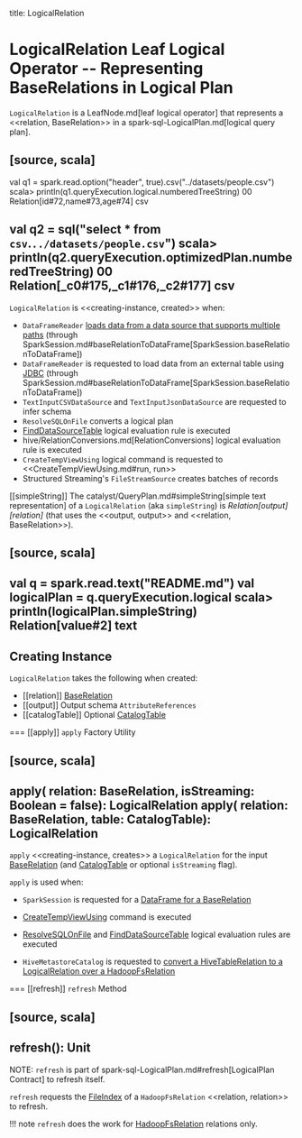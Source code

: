 title: LogicalRelation

# LogicalRelation Leaf Logical Operator -- Representing BaseRelations in Logical Plan

`LogicalRelation` is a LeafNode.md[leaf logical operator] that represents a <<relation, BaseRelation>> in a spark-sql-LogicalPlan.md[logical query plan].

[source, scala]
----
val q1 = spark.read.option("header", true).csv("../datasets/people.csv")
scala> println(q1.queryExecution.logical.numberedTreeString)
00 Relation[id#72,name#73,age#74] csv

val q2 = sql("select * from `csv`.`../datasets/people.csv`")
scala> println(q2.queryExecution.optimizedPlan.numberedTreeString)
00 Relation[_c0#175,_c1#176,_c2#177] csv
----

`LogicalRelation` is <<creating-instance, created>> when:

* `DataFrameReader` [loads data from a data source that supports multiple paths](../DataFrameReader.md#load) (through SparkSession.md#baseRelationToDataFrame[SparkSession.baseRelationToDataFrame])
* `DataFrameReader` is requested to load data from an external table using [JDBC](../DataFrameReader.md#jdbc) (through SparkSession.md#baseRelationToDataFrame[SparkSession.baseRelationToDataFrame])
* `TextInputCSVDataSource` and `TextInputJsonDataSource` are requested to infer schema
* `ResolveSQLOnFile` converts a logical plan
* [FindDataSourceTable](../logical-analysis-rules/FindDataSourceTable.md) logical evaluation rule is executed
* hive/RelationConversions.md[RelationConversions] logical evaluation rule is executed
* `CreateTempViewUsing` logical command is requested to <<CreateTempViewUsing.md#run, run>>
* Structured Streaming's `FileStreamSource` creates batches of records

[[simpleString]]
The catalyst/QueryPlan.md#simpleString[simple text representation] of a `LogicalRelation` (aka `simpleString`) is *Relation[output] [relation]* (that uses the <<output, output>> and <<relation, BaseRelation>>).

[source, scala]
----
val q = spark.read.text("README.md")
val logicalPlan = q.queryExecution.logical
scala> println(logicalPlan.simpleString)
Relation[value#2] text
----

## Creating Instance

`LogicalRelation` takes the following when created:

* [[relation]] [BaseRelation](../BaseRelation.md)
* [[output]] Output schema `AttributeReferences`
* [[catalogTable]] Optional [CatalogTable](../CatalogTable.md)

=== [[apply]] `apply` Factory Utility

[source, scala]
----
apply(
  relation: BaseRelation,
  isStreaming: Boolean = false): LogicalRelation
apply(
  relation: BaseRelation,
  table: CatalogTable): LogicalRelation
----

`apply` <<creating-instance, creates>> a `LogicalRelation` for the input [BaseRelation](../BaseRelation.md) (and [CatalogTable](../CatalogTable.md) or optional `isStreaming` flag).

`apply` is used when:

* `SparkSession` is requested for a [DataFrame for a BaseRelation](../SparkSession.md#baseRelationToDataFrame)

* [CreateTempViewUsing](CreateTempViewUsing.md) command is executed

* [ResolveSQLOnFile](../logical-analysis-rules/ResolveSQLOnFile.md) and [FindDataSourceTable](../logical-analysis-rules/FindDataSourceTable.md) logical evaluation rules are executed

* `HiveMetastoreCatalog` is requested to [convert a HiveTableRelation to a LogicalRelation over a HadoopFsRelation](../hive/HiveMetastoreCatalog.md#convertToLogicalRelation)

=== [[refresh]] `refresh` Method

[source, scala]
----
refresh(): Unit
----

NOTE: `refresh` is part of spark-sql-LogicalPlan.md#refresh[LogicalPlan Contract] to refresh itself.

`refresh` requests the [FileIndex](../HadoopFsRelation.md#location) of a `HadoopFsRelation` <<relation, relation>> to refresh.

!!! note
    `refresh` does the work for [HadoopFsRelation](../HadoopFsRelation.md) relations only.
